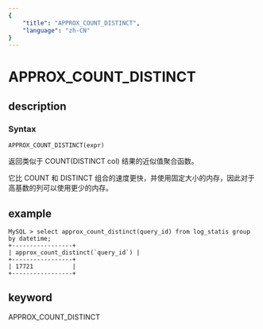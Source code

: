 ```yaml
---
{
    "title": "APPROX_COUNT_DISTINCT",
    "language": "zh-CN"
}
---
```


<!-- 
Licensed to the Apache Software Foundation (ASF) under one
or more contributor license agreements.  See the NOTICE file
distributed with this work for additional information
regarding copyright ownership.  The ASF licenses this file
to you under the Apache License, Version 2.0 (the
"License"); you may not use this file except in compliance
with the License.  You may obtain a copy of the License at

  http://www.apache.org/licenses/LICENSE-2.0

Unless required by applicable law or agreed to in writing,
software distributed under the License is distributed on an
"AS IS" BASIS, WITHOUT WARRANTIES OR CONDITIONS OF ANY
KIND, either express or implied.  See the License for the
specific language governing permissions and limitations
under the License.
-->

# APPROX_COUNT_DISTINCT
## description
### Syntax

`APPROX_COUNT_DISTINCT(expr)`


返回类似于 COUNT(DISTINCT col) 结果的近似值聚合函数。

它比 COUNT 和 DISTINCT 组合的速度更快，并使用固定大小的内存，因此对于高基数的列可以使用更少的内存。

## example
```
MySQL > select approx_count_distinct(query_id) from log_statis group by datetime;
+-----------------+
| approx_count_distinct(`query_id`) |
+-----------------+
| 17721           |
+-----------------+
```
## keyword
APPROX_COUNT_DISTINCT
